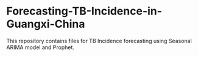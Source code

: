 # Forecasting-TB-Incidence-in-Guangxi-China
This repository contains files for TB Incidence forecasting using Seasonal ARIMA model and Prophet.
